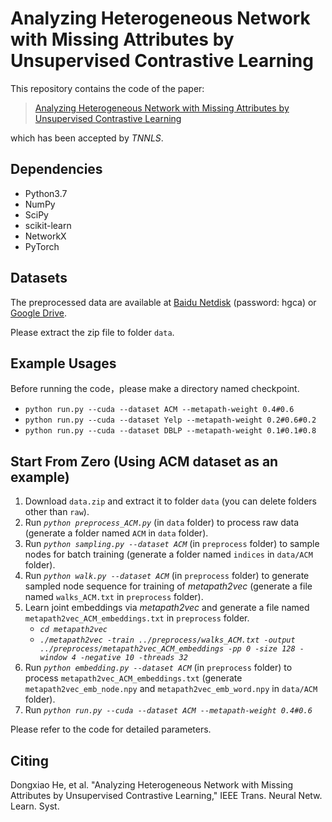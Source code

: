 # Analyzing Heterogeneous Network with Missing Attributes by Unsupervised Contrastive Learning
This repository contains the code of the paper:
>[Analyzing Heterogeneous Network with Missing Attributes by Unsupervised Contrastive Learning]()

which has been accepted by *TNNLS*.
## Dependencies
* Python3.7
* NumPy
* SciPy
* scikit-learn
* NetworkX
* PyTorch
## Datasets
The preprocessed data are available at [Baidu Netdisk](https://pan.baidu.com/s/1VpHJh6SEVcWvOPtSfAgrTw) (password: hgca) or [Google Drive](https://drive.google.com/file/d/1UFeFQBVNLcSA5OCtzCDwuT4K5LNQl-Xp/view?usp=sharing).

Please extract the zip file to folder `data`.

## Example Usages
Before running the code，please make a directory named checkpoint.
* `python run.py --cuda --dataset ACM --metapath-weight 0.4#0.6`
* `python run.py --cuda --dataset Yelp --metapath-weight 0.2#0.6#0.2`
* `python run.py --cuda --dataset DBLP --metapath-weight 0.1#0.1#0.8`

## Start From Zero (Using ACM dataset as an example)
1. Download `data.zip` and extract it to folder `data` (you can delete folders other than `raw`).
2. Run *`python preprocess_ACM.py`* (in `data` folder) to process raw data (generate a folder named `ACM` in `data` folder).
3. Run *`python sampling.py --dataset ACM`* (in `preprocess` folder) to sample nodes for batch training (generate a folder named `indices` in `data/ACM` folder).
4. Run *`python walk.py --dataset ACM`* (in `preprocess` folder) to generate sampled node sequence for training of *metapath2vec* (generate a file named `walks_ACM.txt` in `preprocess` folder).
5. Learn joint embeddings via *metapath2vec* and generate a file named `metapath2vec_ACM_embeddings.txt` in `preprocess` folder.
    - *`cd metapath2vec`*
    - *`./metapath2vec -train ../preprocess/walks_ACM.txt -output ../preprocess/metapath2vec_ACM_embeddings -pp 0 -size 128 -window 4 -negative 10 -threads 32`*
7. Run *`python embedding.py --dataset ACM`* (in `preprocess` folder) to process `metapath2vec_ACM_embeddings.txt` (generate `metapath2vec_emb_node.npy` and `metapath2vec_emb_word.npy` in `data/ACM` folder).
8. Run *`python run.py --cuda --dataset ACM --metapath-weight 0.4#0.6`*

Please refer to the code for detailed parameters.

## Citing
Dongxiao He, et al. "Analyzing Heterogeneous Network with Missing Attributes by Unsupervised Contrastive Learning," IEEE Trans. Neural
Netw. Learn. Syst.
